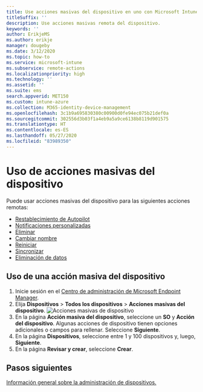 ```yaml
---
title: Use acciones masivas del dispositivo en uno con Microsoft Intune.
titleSuffix: ''
description: Use acciones masivas remota del dispositivo.
keywords: ''
author: ErikjeMS
ms.author: erikje
manager: dougeby
ms.date: 3/12/2020
ms.topic: how-to
ms.service: microsoft-intune
ms.subservice: remote-actions
ms.localizationpriority: high
ms.technology: ''
ms.assetid: ''
ms.suite: ems
search.appverid: MET150
ms.custom: intune-azure
ms.collection: M365-identity-device-management
ms.openlocfilehash: 3c1b9a695830380c00900d0fe94ec075b21def0a
ms.sourcegitcommit: 302556d3b03f1a4eb9a5a9ce6138b8119d901575
ms.translationtype: HT
ms.contentlocale: es-ES
ms.lasthandoff: 05/27/2020
ms.locfileid: "83989350"
---
```

# <a name="use-bulk-device-actions"></a>Uso de acciones masivas del dispositivo

Puede usar acciones masivas del dispositivo para las siguientes acciones remotas:
- [Restablecimiento de Autopilot](https://docs.microsoft.com/windows/deployment/windows-autopilot/windows-autopilot-reset#reset-devices-with-remote-windows-autopilot-reset)
- [Notificaciones personalizadas](custom-notifications.md#send-a-custom-notification-to-a-single-device)
- [Eliminar](devices-wipe.md#delete-devices-from-the-intune-portal)
- [Cambiar nombre](device-rename.md)
- [Reiniciar](device-restart.md)
- [Sincronizar](device-sync.md)
- [Eliminación de datos](devices-wipe.md#wipe)

## <a name="use-a-bulk-device-action"></a>Uso de una acción masiva del dispositivo

1. Inicie sesión en el [Centro de administración de Microsoft Endpoint Manager](https://go.microsoft.com/fwlink/?linkid=2109431).
2. Elija **Dispositivos** > **Todos los dispositivos** > **Acciones masivas del dispositivo**.
![Acciones masivas de dispositivo](./media/bulk-device-actions/bulk-device-actions.png)
3. En la página **Acción masiva del dispositivo**, seleccione un **SO** y **Acción del dispositivo**. Algunas acciones de dispositivo tienen opciones adicionales o campos para rellenar. Seleccione **Siguiente**.
4. En la página **Dispositivos**, seleccione entre 1 y 100 dispositivos y, luego, **Siguiente**.
5. En la página **Revisar y crear**, seleccione **Crear**.

## <a name="next-steps"></a>Pasos siguientes
[Información general sobre la administración de dispositivos.](device-management.md)
